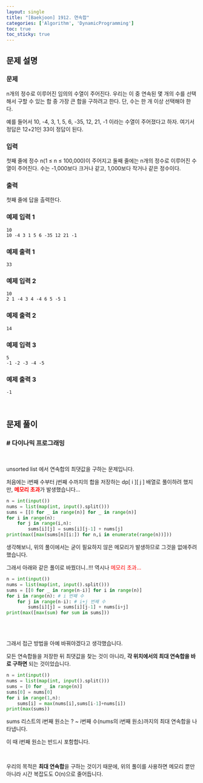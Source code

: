 ```yaml
---
layout: single
title: "[Baekjoon] 1912. 연속합"
categories: ['Algorithm', 'DynamicProgramming']
toc: true
toc_sticky: true
---
```


## 문제 설명

### 문제

n개의 정수로 이루어진 임의의 수열이 주어진다. 우리는 이 중 연속된 몇 개의 수를 선택해서 구할 수 있는 합 중 가장 큰 합을 구하려고 한다. 단, 수는 한 개 이상 선택해야 한다.

예를 들어서 10, -4, 3, 1, 5, 6, -35, 12, 21, -1 이라는 수열이 주어졌다고 하자. 여기서 정답은 12+21인 33이 정답이 된다.

### 입력

첫째 줄에 정수 n(1 ≤ n ≤ 100,000)이 주어지고 둘째 줄에는 n개의 정수로 이루어진 수열이 주어진다. 수는 -1,000보다 크거나 같고, 1,000보다 작거나 같은 정수이다.

### 출력

첫째 줄에 답을 출력한다.

### 예제 입력 1 

```
10
10 -4 3 1 5 6 -35 12 21 -1
```

### 예제 출력 1 

```
33
```

### 예제 입력 2 

```
10
2 1 -4 3 4 -4 6 5 -5 1
```

### 예제 출력 2 

```
14
```

### 예제 입력 3 

```
5
-1 -2 -3 -4 -5
```

### 예제 출력 3 

```
-1
```

<br>

## 문제 풀이

### \# 다이나믹 프로그래밍

<br>

unsorted list 에서 연속합의 최댓값을 구하는 문제입니다. 

처음에는 i번째 수부터 j번째 수까지의 합을 저장하는 dp\[ i ]\[ j ] 배열로 풀이하려 했지만, <span style="color:red">**메모리 초과**</span>가 발생했습니다...

```python
n = int(input())
nums = list(map(int, input().split()))
sums = [[0 for _ in range(n)] for _ in range(n)]
for i in range(n):
    for j in range(i,n):
        sums[i][j] = sums[i][j-1] + nums[j]
print(max([max(sums[n][i:]) for n,i in enumerate(range(n))]))
```

생각해보니, 위의 풀이에서는 굳이 필요하지 않은 메모리가 발생하므로 그것을 없애주려 했습니다. 

그래서 아래와 같은 풀이로 바꿨더니..!!! 역시나 <span style="color:red">메모리 초과...</span>

```python
n = int(input())
nums = list(map(int, input().split()))
sums = [[0 for _ in range(n-i)] for i in range(n)]
for i in range(n): # i 번째 수
    for j in range(n-i): # i+j 번째 수
        sums[i][j] = sums[i][j-1] + nums[i+j]
print(max([max(sum) for sum in sums]))
```

<br>

<br>

그래서 접근 방법을 아예 바꿔야겠다고 생각했습니다. 

모든 연속합들을 저장한 뒤 최댓값을 찾는 것이 아니라, **각 위치에서의 최대 연속합을 바로 구하면** 되는 것이었습니다. 

```python
n = int(input())
nums = list(map(int, input().split()))
sums = [0 for _ in range(n)]
sums[0] = nums[0]
for i in range(1,n):
    sums[i] = max(nums[i],sums[i-1]+nums[i])
print(max(sums))
```

sums 리스트의 i번째 원소는 ? ~ i번째 수(nums의 i번째 원소)까지의 최대 연속합을 나타냅니다. 

이 때 i번째 원소는 반드시 포함합니다. 

<br>

우리의 목적은 **최대 연속합**을 구하는 것이기 때문에, 위의 풀이를 사용하면 메모리 뿐만 아니라 시간 복잡도도 O(n)으로 줄어듭니다. 









